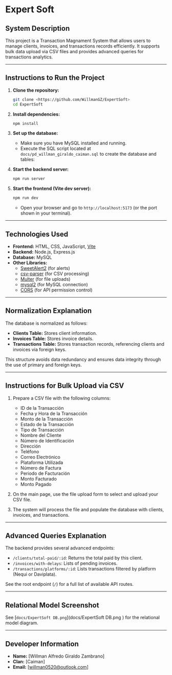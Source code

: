 # Expert Soft

## System Description

This project is a Transaction Magnament System that allows users to manage clients, invoices, and transactions records efficiently. It supports bulk data upload via CSV files and provides advanced queries for transactions analytics.

---

## Instructions to Run the Project

1. **Clone the repository:**
	```sh
	git clone <https://github.com/WillmanGZ/ExpertSoft>
	cd ExpertSoft
	```

2. **Install dependencies:**
	```sh
	npm install
	```

3. **Set up the database:**
	- Make sure you have MySQL installed and running.
	- Execute the SQL script located at `docs/pd_willman_giraldo_caiman.sql` to create the database and tables:

4. **Start the backend server:**
	```sh
	npm run server
	```

5. **Start the frontend (Vite dev server):**
	```sh
	npm run dev
	```
	- Open your browser and go to `http://localhost:5173` (or the port shown in your terminal).

---

## Technologies Used

- **Frontend:** HTML, CSS, JavaScript, [Vite](https://vitejs.dev/)
- **Backend:** Node.js, Express.js
- **Database:** MySQL
- **Other Libraries:** 
  - [SweetAlert2](https://sweetalert2.github.io/) (for alerts)
  - [csv-parser](https://www.npmjs.com/package/csv-parser) (for CSV processing)
  - [Multer](https://www.npmjs.com/package/multer) (for file uploads)
  - [mysql2](https://www.npmjs.com/package/mysql2) (for MySQL connection)
  - [CORS](https://www.npmjs.com/package/cors) (for API permission control)

---

## Normalization Explanation

The database is normalized as follows:

- **Clients Table:** Stores client information.
- **Invoices Table:** Stores invoice details.
- **Transactions Table:** Stores transaction records, referencing clients and invoices via foreign keys.

This structure avoids data redundancy and ensures data integrity through the use of primary and foreign keys.

---

## Instructions for Bulk Upload via CSV

1. Prepare a CSV file with the following columns:
	- ID de la Transacción
	- Fecha y Hora de la Transacción
	- Monto de la Transacción
	- Estado de la Transacción
	- Tipo de Transacción
	- Nombre del Cliente
	- Número de Identificación
	- Dirección
	- Teléfono
	- Correo Electrónico
	- Plataforma Utilizada
	- Número de Factura
	- Periodo de Facturación
	- Monto Facturado
	- Monto Pagado

2. On the main page, use the file upload form to select and upload your CSV file.

3. The system will process the file and populate the database with clients, invoices, and transactions.

---

## Advanced Queries Explanation

The backend provides several advanced endpoints:

- `/clients/total-paid/:id`: Returns the total paid by this client.
- `/invoices/with-delays`: Lists of pending invoices.
- `/transactions/platforms/:id`: Lists transactions filtered by platform (Nequi or Daviplata).

See the root endpoint (`/`) for a full list of available API routes.

---

## Relational Model Screenshot

See [`docs/ExpertSoft DB.png`](docs/ExpertSoft DB.png ) for the relational model diagram.

---

## Developer Information

- **Name:** [Willman Alfredo Giraldo Zambrano]
- **Clan:** [Caiman]
- **Email:** [willman0520@outlook.com]